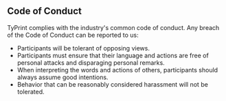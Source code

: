 ## Code of Conduct

TyPrint complies with the industry's common code of conduct. Any breach of the Code of Conduct can be reported to us:

- Participants will be tolerant of opposing views.
- Participants must ensure that their language and actions are free of personal attacks and disparaging personal
  remarks.
- When interpreting the words and actions of others, participants should always assume good intentions.
- Behavior that can be reasonably considered harassment will not be tolerated.
